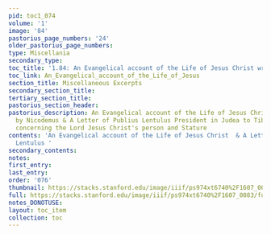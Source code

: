 ```yaml
---
pid: toc1_074
volume: '1'
image: '84'
pastorius_page_numbers: '24'
older_pastorius_page_numbers: 
type: Miscellania
secondary_type: 
toc_title: '1.84: An Evangelical account of the Life of Jesus Christ written by Nicodemus'
toc_link: An_Evangelical_account_of_the_Life_of_Jesus
section_title: Miscellaneous Excerpts
secondary_section_title: 
tertiary_section_title: 
pastorius_section_header: 
pastorius_description: An Evangelical account of the Life of Jesus Christ written
  by Nicodemus & A Letter of Publius Lentulus President in Judea to Tiberius Caesar
  concerning the Lord Jesus Christ's person and Stature
contents: 'An Evangelical account of the Life of Jesus Christ  & A Letter of Publius
  Lentulus '
secondary_contents: 
notes: 
first_entry: 
last_entry: 
order: '076'
thumbnail: https://stacks.stanford.edu/image/iiif/ps974xt6740%2F1607_0083/full/100,/0/default.jpg
full: https://stacks.stanford.edu/image/iiif/ps974xt6740%2F1607_0083/full/full/0/default.jpg
notes_DONOTUSE: 
layout: toc_item
collection: toc
---
```

